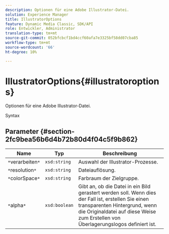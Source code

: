 ```yaml
---
description: Optionen für eine Adobe Illustrator-Datei.
solution: Experience Manager
title: IllustratorOptions
feature: Dynamic Media Classic, SDK/API
role: Entwickler, Administrator
translation-type: tm+mt
source-git-commit: 052bfcbcf1bd4ccf60afa7e3325bf58dd07cba85
workflow-type: tm+mt
source-wordcount: '66'
ht-degree: 10%

---
```



# IllustratorOptions{#illustratoroptions}

Optionen für eine Adobe Illustrator-Datei.

Syntax

## Parameter {#section-2fc9bea56b6d4b72b80d4f04c5f9b862}

| Name | Typ | Beschreibung |
|---|---|---|
| `*`verarbeiten`*` | `xsd:string` | Auswahl der Illustrator-Prozesse. |
| `*`resolution`*` | `xsd:string` | Dateiauflösung. |
| `*`colorSpace`*` | `xsd:string` | Farbraum der Zielgruppe. |
| `*`alpha`*` | `xsd:boolean` | Gibt an, ob die Datei in ein Bild gerastert werden soll. Wenn dies der Fall ist, erstellen Sie einen transparenten Hintergrund, wenn die Originaldatei auf diese Weise zum Erstellen von Überlagerungslogos definiert ist. |

